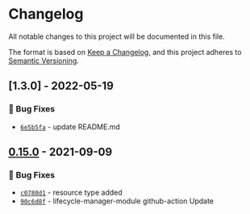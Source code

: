 # Changelog
All notable changes to this project will be documented in this file.

The format is based on [Keep a Changelog](https://keepachangelog.com/en/1.0.0/),
and this project adheres to [Semantic Versioning](https://semver.org/spec/v2.0.0.html).

## [1.3.0] - 2022-05-19
### :bug: Bug Fixes
- [`6e5b5fa`](https://github.com/clouddrove/terraform-aws-lifecycle-manager/commit/6e5b5faa33daddf00b2eac8a0432d6b431a5c314) - update README.md

## [0.15.0] - 2021-09-09
### :bug: Bug Fixes
- [`c0780d1`](https://github.com/clouddrove/terraform-aws-lifecycle-manager/commit/c0780d16cd9f66a54a3695b0e03134fb345fd7ee) - resource type added
- [`90c6d8f`](https://github.com/clouddrove/terraform-aws-lifecycle-manager/commit/90c6d8f95aa998210dcc0b7a8f884b42cbf41263) - lifecycle-manager-module github-action Update

[0.15.0]: https://github.com/clouddrove/terraform-aws-lifecycle-manager/compare/0.15.0...master
[1.0.1]:  https://github.com/clouddrove/terraform-aws-lifecycle-manager/releases/tag/1.0.1